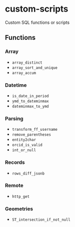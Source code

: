 # custom-scripts
Custom SQL functions or scripts

## Functions
### Array

- `array_distinct`
- `array_sort_and_unique`
- `array_accum`

### Datetime

- `is_date_in_period`
- `ymd_to_dateminmax`
- `dateminmax_to_ymd`

### Parsing
- `transform_ff_username`
- `remove_parentheses`
- `entity2char`
- `orcid_is_valid`
- `int_or_null`

### Records
- `rows_diff_jsonb`

### Remote
- `http_get`

### Geometries
- `ST_intersection_if_not_null`

